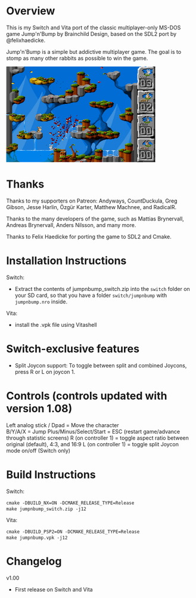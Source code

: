 Overview
=====
This is my Switch and Vita port of the classic multiplayer-only MS-DOS game Jump'n'Bump by Brainchild Design, based on the SDL2 port by @felixhaedicke.

Jump'n'Bump is a simple but addictive multiplayer game. The goal is to stomp as many other rabbits as possible to win the game.

![](screenshots/jumpnbump_shot_1.png)

Thanks
======
Thanks to my supporters on Patreon: Andyways, CountDuckula, Greg Gibson, Jesse Harlin, Özgür Karter, Matthew Machnee, and RadicalR.

Thanks to the many developers of the game, such as Mattias Brynervall, Andreas Brynervall, Anders Nilsson, and many more.

Thanks to Felix Haedicke for porting the game to SDL2 and Cmake.

Installation Instructions
=====
Switch:
- Extract the contents of jumpnbump_switch.zip into the `switch` folder on your SD card, so that you have a folder `switch/jumpnbump` with `jumpnbump.nro` inside.

Vita:
- install the .vpk file using Vitashell

Switch-exclusive features
=====
- Split Joycon support: To toggle between split and combined Joycons, press R or L on joycon 1.

Controls (controls updated with version 1.08)
=====
Left analog stick / Dpad = Move the character  
B/Y/A/X = Jump
Plus/Minus/Select/Start = ESC (restart game/advance through statistic screens)
R (on controller 1) = toggle aspect ratio between original (default), 4:3, and 16:9
L (on controller 1) = toggle split Joycon mode on/off (Switch only)

Build Instructions
=====
Switch:
````
cmake -DBUILD_NX=ON -DCMAKE_RELEASE_TYPE=Release
make jumpnbump_switch.zip -j12
````

Vita:
````
cmake -DBUILD_PSP2=ON -DCMAKE_RELEASE_TYPE=Release
make jumpnbump.vpk -j12
````

Changelog
=====
v1.00

- First release on Switch and Vita